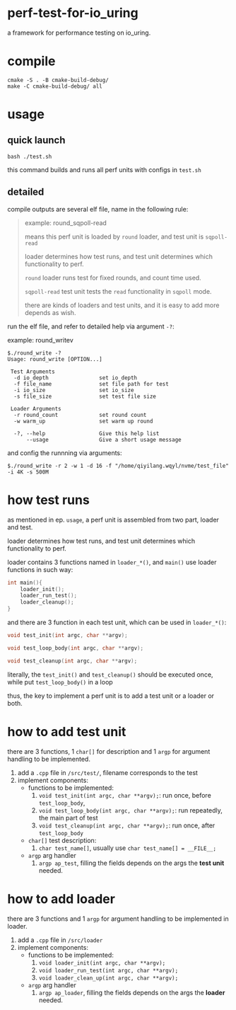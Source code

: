 # perf-test-for-io_uring

a framework for performance testing on io_uring.

# compile

```
cmake -S . -B cmake-build-debug/
make -C cmake-build-debug/ all
```

# usage

## quick launch

```
bash ./test.sh
```

this command builds and runs all perf units with configs in `test.sh`

## detailed

compile outputs are several elf file, name in the following rule:

>example: round_sqpoll-read
>
>   means this perf unit is loaded by `round` loader, and test unit is `sqpoll-read`
>
>   loader determines how test runs, and test unit determines which functionality to perf.
>   
>   `round` loader runs test for fixed rounds, and count time used.
>
>   `sqpoll-read` test unit tests the `read` functionality in `sqpoll` mode.
>
>   there are kinds of loaders and test units, and it is easy to add more depends as wish.

run the elf file, and refer to detailed help via argument `-?`:

example: round_writev

```
$./round_write -?
Usage: round_write [OPTION...]

 Test Arguments
  -d io_depth                set io_depth
  -f file_name               set file path for test
  -i io_size                 set io_size
  -s file_size               set test file size

 Loader Arguments
  -r round_count             set round count
  -w warm_up                 set warm up round

  -?, --help                 Give this help list
      --usage                Give a short usage message

```

and config the runnning via arguments:

```
$./round_write -r 2 -w 1 -d 16 -f "/home/qiyilang.wqyl/nvme/test_file" -i 4K -s 500M
```

# how test runs

as mentioned in ep. `usage`, a perf unit is assembled from two part, loader and test.

loader determines how test runs, and test unit determines which functionality to perf.

loader contains 3 functions named in `loader_*()`, and `main()` use loader functions in such way:
```c
int main(){
    loader_init();
    loader_run_test();
    loader_cleanup();
}
```

and there are 3 function in each test unit, which can be used in `loader_*()`:
```c
void test_init(int argc, char **argv);

void test_loop_body(int argc, char **argv);

void test_cleanup(int argc, char **argv);
```

literally, the `test_init()` and `test_cleanup()` should be executed once, while put `test_loop_body()` in a loop

thus, the key to implement a perf unit is to add a test unit or a loader or both.

# how to add test unit

there are 3 functions, 1 `char[]` for description and 1 `argp` for argument handling to be implemented.

1. add a `.cpp` file in `/src/test/`, filename corresponds to the test
2. implement components:
    - functions to be implemented:
        1. `void test_init(int argc, char **argv);`: run once, before `test_loop_body`, 
        2. `void test_loop_body(int argc, char **argv);`: run repeatedly, the main part of test
        3. `void test_cleanup(int argc, char **argv);`: run once, after `test_loop_body`
    - `char[]` test description:
        1. `char test_name[]`, usually use `char test_name[] = __FILE__;`
    - `argp` arg handler
        1. `argp ap_test`, filling the fields depends on the args the **test unit** needed.

# how to add loader

there are 3 functions and 1 `argp` for argument handling to be implemented in loader.

1. add a `.cpp` file in `/src/loader`
2. implement components:
    - functions to be implemented:
        1. `void loader_init(int argc, char **argv);`
        2. `void loader_run_test(int argc, char **argv);`
        3. `void loader_clean_up(int argc, char **argv);`
    - `argp` arg handler
        1. `argp ap_loader`, filling the fields depends on the args the **loader** needed.
